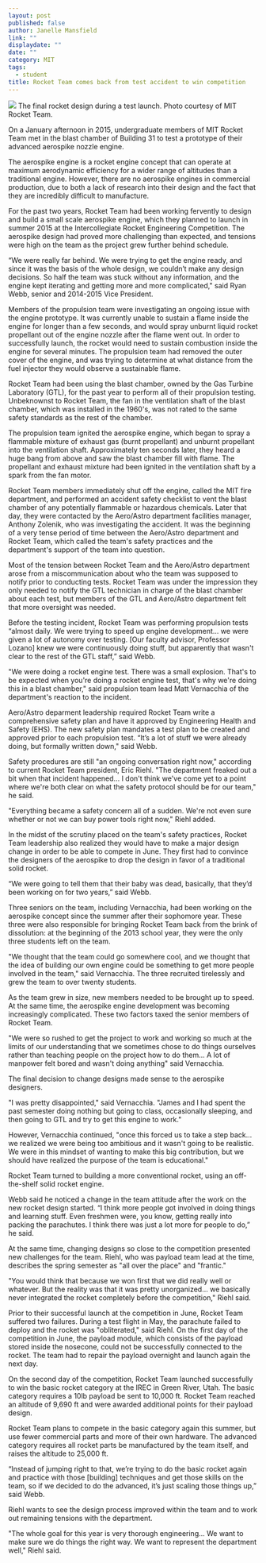 ```yaml
---
layout: post
published: false
author: Janelle Mansfield
link: ""
displaydate: ""
date: ""
category: MIT
tags: 
  - student
title: Rocket Team comes back from test accident to win competition
---
```




![](http://rocketteam.scripts.mit.edu/cms/wp-content/uploads/2013/11/launch.jpg)
The final rocket design during a test launch. Photo courtesy of MIT Rocket Team. 

On a January afternoon in 2015, undergraduate members of MIT Rocket Team met in the blast chamber of Building 31 to test a prototype of their advanced aerospike nozzle engine. 

The aerospike engine is a rocket engine concept that can operate at maximum aerodynamic efficiency for a wider range of altitudes than a traditional engine. However, there are no aerospike engines in commercial production, due to both a lack of research into their design and the fact that they are incredibly difficult to manufacture.

For the past two years, Rocket Team had been working fervently to design and build a small scale aerospike engine, which they planned to launch in summer 2015 at the Intercollegiate Rocket Engineering Competition. The aerospike design had proved more challenging than expected, and tensions were high on the team as the project grew further behind schedule. 

“We were really far behind. We were trying to get the engine ready, and since it was the basis of the whole design, we couldn’t make any design decisions. So half the team was stuck without any information, and the engine kept iterating and getting more and more complicated," said Ryan Webb, senior and 2014-2015 Vice President. 

Members of the propulsion team were investigating an ongoing issue with the engine prototype. It was currently unable to sustain a flame inside the engine for longer than a few seconds, and would spray unburnt liquid rocket propellant out of the engine nozzle after the flame went out. In order to successfully launch, the rocket would need to sustain combustion inside the engine for several minutes. The propulsion team had removed the outer cover of the engine, and was trying to determine at what distance from the fuel injector they would observe a sustainable flame. 

Rocket Team had been using the blast chamber, owned by the Gas Turbine Laboratory (GTL), for the past year to perform all of their propulsion testing. Unbeknownst to Rocket Team, the fan in the ventilation shaft of the blast chamber, which was installed in the 1960's, was not rated to the same safety standards as the rest of the chamber.

The propulsion team ignited the aerospike engine, which began to spray a flammable mixture of exhaust gas (burnt propellant) and unburnt propellant into the ventilation shaft. Approximately ten seconds later, they heard a huge bang from above and saw the blast chamber fill with flame. The propellant and exhaust mixture had been ignited in the ventilation shaft by a spark from the fan motor. 

Rocket Team members immediately shut off the engine, called the MIT fire department, and performed an accident safety checklist to vent the blast chamber of any potentially flammable or hazardous chemicals. Later that day, they were contacted by the Aero/Astro department facilities manager, Anthony Zolenik, who was investigating the accident. It was the beginning of a very tense period of time between the Aero/Astro department and Rocket Team, which called the team's safety practices and the department's support of the team into question. 

Most of the tension between Rocket Team and the Aero/Astro department arose from a miscommunication about who the team was supposed to notify prior to conducting tests. Rocket Team was under the impression they only needed to notify the GTL technician in charge of the blast chamber about each test, but members of the GTL and Aero/Astro department felt that more oversight was needed. 

Before the testing incident, Rocket Team was performing propulsion tests “almost daily. We were trying to speed up engine development… we were given a lot of autonomy over testing. [Our faculty advisor, Professor Lozano] knew we were continuously doing stuff, but apparently that wasn't clear to the rest of the GTL staff,” said Webb. 

"We were doing a rocket engine test. There was a small explosion. That's to be expected when you're doing a rocket engine test, that's why we're doing this in a blast chamber," said propulsion team lead Matt Vernacchia of the department's reaction to the incident.

Aero/Astro deparment leadership required Rocket Team write a comprehensive safety plan and have it approved by Engineering Health and Safety (EHS). The new safety plan mandates a test plan to be created and approved prior to each propulsion test. “It’s a lot of stuff we were already doing, but formally written down," said Webb.  

Safety procedures are still "an ongoing conversation right now," according to current Rocket Team president, Eric Riehl. "The department freaked out a bit when that incident happened... I don't think we've come yet to a point where we're both clear on what the safety protocol should be for our team," he said. 

"Everything became a safety concern all of a sudden. We're not even sure whether or not we can buy power tools right now," Riehl added. 

In the midst of the scrutiny placed on the team's safety practices, Rocket Team leadership also realized they would have to make a major design change in order to be able to compete in June. They first had to convince the designers of the aerospike to drop the design in favor of a traditional solid rocket. 

“We were going to tell them that their baby was dead, basically, that they’d been working on for two years,” said Webb.

Three seniors on the team, including Vernacchia, had been working on the aerospike concept since the summer after their sophomore year. These three were also responsible for bringing Rocket Team back from the brink of dissolution: at the beginning of the 2013 school year, they were the only three students left on the team. 

"We thought that the team could go somewhere cool, and we thought that the idea of building our own engine could be something to get more people involved in the team," said Vernacchia. The three recruited tirelessly and grew the team to over twenty students. 

As the team grew in size, new members needed to be brought up to speed. At the same time, the aerospike engine development was becoming increasingly complicated. These two factors taxed the senior members of Rocket Team. 

"We were so rushed to get the project to work and working so much at the limits of our understanding that we sometimes chose to do things ourselves rather than teaching people on the project how to do them... A lot of manpower felt bored and wasn't doing anything" said Vernacchia. 

The final decision to change designs made sense to the aerospike designers.

"I was pretty disappointed," said Vernacchia. "James and I had spent the past semester doing nothing but going to class, occasionally sleeping, and then going to GTL and try to get this engine to work."

However, Vernacchia continued, "once this forced us to take a step back... we realized we were being too ambitious and it wasn't going to be realistic. We were in this mindset of wanting to make this big contribution, but we should have realized the purpose of the team is educational." 

Rocket Team turned to building a more conventional rocket, using an off-the-shelf solid rocket engine. 

Webb said he noticed a change in the team attitude after the work on the new rocket design started. “I think more people got involved in doing things and learning stuff. Even freshmen were, you know, getting really into packing the parachutes. I think there was just a lot more for people to do,” he said. 

At the same time, changing designs so close to the competition presented new challenges for the team. Riehl, who was payload team lead at the time, describes the spring semester as "all over the place" and "frantic."

"You would think that because we won first that we did really well or whatever. But the reality was that it was pretty unorganized... we basically never integrated the rocket completely before the competition," Riehl said. 

Prior to their successful launch at the competition in June, Rocket Team suffered two failures. During a test flight in May, the parachute failed to deploy and the rocket was "obliterated," said Riehl. On the first day of the competition in June, the payload module, which consists of the payload stored inside the nosecone, could not be successfully connected to the rocket. The team had to repair the payload overnight and launch again the next day. 

On the second day of the competition, Rocket Team launched successfully to win the basic rocket category at the IREC in Green River, Utah. The basic category requires a 10lb payload be sent to 10,000 ft. Rocket Team reached an altitude of 9,690 ft and were awarded additional points for their payload design. 

Rocket Team plans to compete in the basic category again this summer, but use fewer commercial parts and more of their own hardware. The advanced category requires all rocket parts be manufactured by the team itself, and raises the altitude to 25,000 ft. 

“Instead of jumping right to that, we’re trying to do the basic rocket again and practice with those [building] techniques and get those skills on the team, so if we decided to do the advanced, it’s just scaling those things up,” said Webb. 

Riehl wants to see the design process improved within the team and to work out remaining tensions with the department.

"The whole goal for this year is very thorough engineering... We want to make sure we do things the right way. We want to represent the department well," Riehl said.

